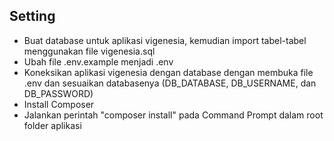 ## Setting

-   Buat database untuk aplikasi vigenesia, kemudian import tabel-tabel menggunakan file vigenesia.sql
-   Ubah file .env.example menjadi .env
-   Koneksikan aplikasi vigenesia dengan database dengan membuka file .env dan sesuaikan databasenya (DB_DATABASE, DB_USERNAME, dan DB_PASSWORD)
-   Install Composer
-   Jalankan perintah "composer install" pada Command Prompt dalam root folder aplikasi
